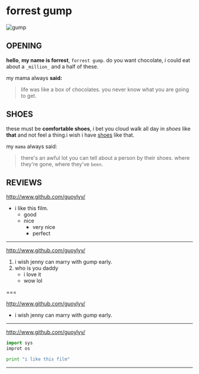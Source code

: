 # forrest gump

![gump](http://a1.att.hudong.com/24/64/01300001178110130097643491565.jpg)


## OPENING

**hello**, **my name is forrest**, `forrest gump`. do you want chocolate, i could eat about a `_million_` and a half of these. 

my mama always **said:** 

> life was like a box of chocolates. 
> you never know what you are going to get.

## SHOES

these must be  **comfortable shoes**, i bet you cloud walk all day in _shoes_ like **that** and not feel a thing.i wish i have [shoes](http://www.taobao.com/) like that. 

my `mama` always said: 

> there's an awful lot you can tell about a person by their shoes.
> where they're gone, where they've `been`.

## REVIEWS

<http://www.github.com/guoylyy/>

* i like this film.
	* good
	* nice
		* very nice
		* perfect

---
<http://www.github.com/guoylyy/>

1. i wish jenny can marry with gump early.
2. who is you daddy
	* i love it
	* wow lol

===

<http://www.github.com/guoylyy/>

+ i wish jenny can marry with gump early.

* * *


<http://www.github.com/guoylyy/>

```python
import sys
improt os

print "i like this film"

```

* * *




